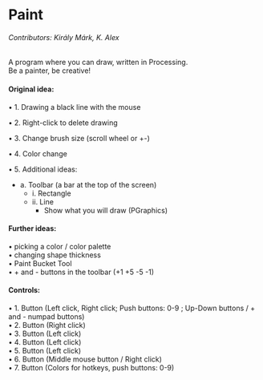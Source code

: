 # Paint
###### Contributors:  Király Márk, K. Alex

A program where you can draw, written in Processing.  
Be a painter, be creative!

#### Original idea:
• 1. Drawing a black line with the mouse  
  
• 2. Right-click to delete drawing  
  
• 3. Change brush size (scroll wheel or +-)  
  
• 4. Color change
  
• 5. Additional ideas:  
  - a. Toolbar (a bar at the top of the screen)  
    - i. Rectangle  
    - ii. Line  
      - Show what you will draw (PGraphics)  

#### Further ideas:  
• picking a color / color palette  
• changing shape thickness  
• Paint Bucket Tool  
• + and - buttons in the toolbar (+1 +5 -5 -1)  

#### Controls:
• 1. Button (Left click, Right click; Push buttons: 0-9 ; Up-Down buttons / + and - numpad buttons)  
• 2. Button (Right click)  
• 3. Button (Left click)  
• 4. Button (Left click)  
• 5. Button (Left click)  
• 6. Button (Middle mouse button / Right click)  
• 7. Button (Colors for hotkeys, push buttons: 0-9)  





